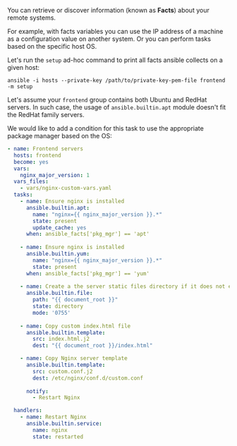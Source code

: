 
You can retrieve or discover information (known as **Facts**) about your remote systems. 

For example, with facts variables you can use the IP address of a machine as a configuration value on another system. 
Or you can perform tasks based on the specific host OS.

Let's run the `setup` ad-hoc command to print all facts ansible collects on a given host:

```shell
ansible -i hosts --private-key /path/to/private-key-pem-file frontend -m setup
```

Let's assume your `frontend` group contains both Ubuntu and RedHat servers. 
In such case, the usage of `ansible.builtin.apt` module doesn't fit the RedHat family servers.

We would like to add a condition for this task to use the appropriate package manager based on the OS:

```yaml
- name: Frontend servers
  hosts: frontend
  become: yes
  vars:
    nginx_major_version: 1
  vars_files:
    - vars/nginx-custom-vars.yaml
  tasks:
    - name: Ensure nginx is installed
      ansible.builtin.apt:
        name: "nginx={{ nginx_major_version }}.*"
        state: present
        update_cache: yes
      when: ansible_facts['pkg_mgr'] == 'apt'
        
    - name: Ensure nginx is installed
      ansible.builtin.yum:
        name: "nginx={{ nginx_major_version }}.*"
        state: present
      when: ansible_facts['pkg_mgr'] == 'yum'
          
    - name: Create a the server static files directory if it does not exist
      ansible.builtin.file:
        path: "{{ document_root }}"
        state: directory
        mode: '0755'
       
    - name: Copy custom index.html file
      ansible.builtin.template:
        src: index.html.j2
        dest: "{{ document_root }}/index.html"

    - name: Copy Nginx server template
      ansible.builtin.template:
        src: custom.conf.j2
        dest: /etc/nginx/conf.d/custom.conf
        
      notify:
        - Restart Nginx

  handlers:
    - name: Restart Nginx
      ansible.builtin.service:
        name: nginx
        state: restarted
```
